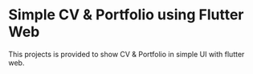 # Simple CV & Portfolio using Flutter Web
This projects is provided to show CV & Portfolio in simple UI with flutter web.
